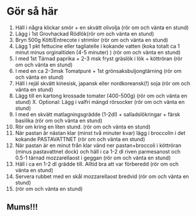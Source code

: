 # Gör så här

1. Häll i några klickar smör + en skvätt olivolja (rör om och vänta en stund)
2. Lägg i 1st Grovhackad Rödlök(rör om och vänta en stund)
3. Bryn 500g Kött/Entrecote i strimlor (rör om och vänta en stund)
4. Lägg 1 pkt fettucine eller tagliatelle i kokande vatten (koka totalt ca 1 minut minus orginaltiden (4-5 minuter) ) (rör om och vänta en stund)
5. I med 1st Tärnad paprika + 2-3 msk fryst gräslök i lök + köttröran (rör om och vänta en stund)
6. I med en ca 2-3msk Tomatpuré + 1st grönsaksbuljongtärning (rör om och vänta en stund)
7. Häll i rejäl skvätt kinesisk, japansk eller nordkoreansk(!) soja (rör om och vänta en stund)
8. Lägg till en kartong krossade tomater (400-500g) (rör om och vänta en stund)
X. Optional: Lägg i valfri mängd rörsocker (rör om och vänta en stund)
9. I med en skvätt matlagningsgrädde (1-2dl) + salladslökringar + färsk basilika (rör om och vänta en stund)
10. Rör om kring en liten stund. (rör om och vänta en stund)
11. När pastan är nästan klar (minst två minuter kvar) lägg i broccolin i det kokande PASTAVATTNET (rör om och vänta en stund)
12. När pastan är en minut från klar vänd ner pastan+broccoli i köttröran (minus pastavattnet dock) och häll i ca 1-2 dl riven parmesanost och 0.5-1 tärnad mozzarellaost i geggan (rör om och vänta en stund)
13. Häll i ca en 1-2 dl grädde till. Alltid bra att var förberedd (rör om och vänta en stund)
14. Servera rubbet med en skål mozzarellaost bredvid (rör om och vänta en stund)
15. (rör om och vänta en stund)

## Mums!!!
